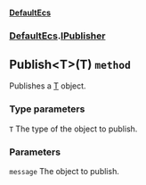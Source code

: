 #### [DefaultEcs](./DefaultEcs.md 'DefaultEcs')
### [DefaultEcs](./DefaultEcs.md#DefaultEcs 'DefaultEcs').[IPublisher](./DefaultEcs-IPublisher.md 'DefaultEcs.IPublisher')
## Publish&lt;T&gt;(T) `method`
Publishes a [T](#DefaultEcs-IPublisher-Publish-T-(T)-T 'DefaultEcs.IPublisher.Publish&lt;T&gt;(T).T') object.
### Type parameters

<a name='DefaultEcs-IPublisher-Publish-T-(T)-T'></a>
`T`
The type of the object to publish.
### Parameters

<a name='DefaultEcs-IPublisher-Publish-T-(T)-message'></a>
`message`
The object to publish.
